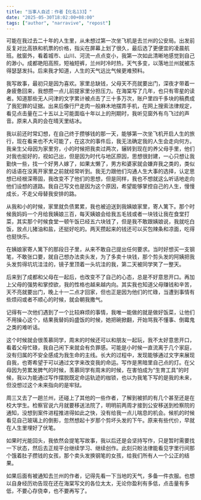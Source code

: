 ```yaml
---
title: "当事人自述：作者【化名133】" 
date: "2025-05-30T18:02:00+08:00"
tags: ["author", "narravive", "repost"] 
---
```


可能在我过去二十年的人生里，从未想过第一次坐飞机是去兰州的公安局。出发前反复对比高铁和机票的价格，指尖在屏幕上划了很久，最后选了更便宜的凌晨航班。舷窗外，看着城市、山川、河流一点点变小，我第一次如此清晰地感觉到自己的渺小。成都艳阳高照，短袖短裤，兰州时冷时热，天气多变，以落地兰州就被冻得瑟瑟发抖。后来我才知道，人生的天气远比气候更难预料。

我写故事，最初只是因为喜欢。家里总缺钱，父母天不亮就要出门，深夜才带着一身疲惫回来，我想攒一点儿前提家里分担压力。在海棠写了几年，也只有零星的读者。知道那些无人问津的文字累计被点击了三十多万次，账户里四千多块的稿费成了我犯罪的证据。出来后像行尸走肉一般麻木地摆弄手机，在网上搜索法律规定，看见点击量在二十五以上可能面临十年以上的刑期时，我听见窗外有鸟飞过的声音。原来人真的会在晴天里结冰。

我以前还时常幻想，在自己终于攒够钱的那一天，能够第一次坐飞机开启人生的旅行，现在看来也不大可能了，在这次的事件后，我无法确定我的人生会走向何方。我亲生父母因为家里穷，小的时候把我卖过两次，辗转到现在的养父母手里，他们对我也挺好的，视如己出，但是因为时代与地区原因，思想很封建，一心只想让我勤快一些，找一个好男人嫁了，如果太懒了，男方和婆家就会嫌弃我之类的，类似的话语在没离开家里之前就经常听到。我无力跟他们沟通人生大事的选择，认定思想已经根深蒂固，我改变不了他们的思想，但是同样，我也不想就这么听话地走向他们设想的道路。我自己写文也是因为这个原因，希望能够掌控自己的人生，慢慢成长，不走父母替我安排的路。

从我和小的时候，家里就负债累累，我也被迫送到我姨娘家里，寄人篱下。那个时候我妈妈一个月给我姨娘三百，每天姨娘会给我五毛钱或者一块钱让我在食堂打菜，其实那个时候食堂一顿午饭已经五六块钱了，但是我不敢跟姨娘说，我就吃白饭，放点儿猪油和盐，还挺好吃的。两天攒起来的钱还可以买包辣条和凉面，吃得也挺快乐。

在姨娘家寄人篱下的那段日子里，从来不敢自己提出任何要求。当时好想买一支钢笔，不敢张口要，就自己想办法卖头发，为了多卖十块钱，那个剪头发的阿姨把我头发剪得坑坑洼洼的，镜子里顶着一头坑洼的我，第二天被同学笑了一整天。

后来到了成都和父母在一起后，也改变不了自己的心态，总是不好意思开口。再加上父母的强势和掌控欲，我的性格也越来越内向。其实我也知道父母赚钱和辛苦，天不亮就要出门，晚上十一二点才回家，但也正是因为他们的忙碌，当遭到事情有些烦闷或者不顺心的时候，就会朝我撒气。

记得有一次他们遇到了一个比较麻烦的事情，我唯一能做的就是做好饭菜，让他们不用操心这个，结果我替妈妈盛饭的时候，她把碗掀翻，开始骂我不懂事、倒霉鬼之类的难听话。

这个时候就会很羡慕同学，周末的时候还可以和朋友一起玩，我不太好意思开口，看着父母忙碌，我自己闲下来就会有负罪感。可能是小时候一直流离于几个家庭，没有归属的不安全感成为我生命的主线。长大的过程中，发现能够通过文字来展现自我，也寄希望于可以通过文字来改变我的命运。写作是黑暗里自己点的灯。在父母因为劳累发脾气的时候，羡慕同学有周末的时候，在害怕成为“生育工具”的时候，我以为能通过写作摆脱既定命运轨迹的枷锁，也以为我笔下写的是我的未来，但没想过这个未来指向的是牢狱。

周三又去了一趟兰州，还碰上了其他的一些作者，了解到被抓的有几个甚至还是在校大学生。检察官说六月就要移送法院了，明明前两周才接到公安移送到检察院的通知，没想到案件进程推进得如此之快，没有给我一点儿喘息的机会。候机的时候看见自己玻璃上的倒影，忽然想起十岁那个剪坏头发的下午。原来有些代价，早就在人生里埋好了伏笔。

如果时光能回头，我依然会提笔写故事，我以后还是会坚持写作，只是暂时需要找一下状态，然后去正规平台继续学习、继续创作。此刻只盼法律能看见字里行间那个饿着肚子攒钱的女孩，那个卖头发换钢笔的女孩，给我们所有人一个公正的结果。

如果后面有被通知去兰州的作者，记得先看一下当地的天气，多备一件衣服。也想以自身经历劝告现在还在海棠写文的各位太太，无论你盈利有多低，点击量有多低，不要心存侥幸，也不要再写了。
